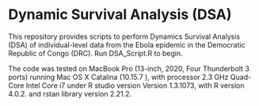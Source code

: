 # Dynamic Survival Analysis (DSA) 
This repository provides scripts to perform Dynamics Survival Analysis (DSA) of individual-level data from the Ebola epidemic in the Democratic Republic of Congo (DRC). Run DSA_Script.R to begin. 

The code  was tested on MacBook Pro (13-inch, 2020, Four Thunderbolt 3 ports) running Mac OS X Catalina  (10.15.7 ), with processor 2.3 GHz Quad-Core Intel Core i7 under R studio version  Version 1.3.1073, with  R version   4.0.2. and rstan library version  2.21.2.
